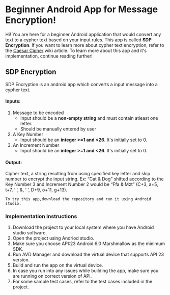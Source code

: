 # Beginner Android App for Message Encryption!

Hi! You are here for a beginner Android application that would convert any text to a cypher text based on your input rules. This app is called **SDP Encryption**. If you want to learn more about cypher text encryption, refer to the [Caesar Cipher](https://en.wikipedia.org/wiki/Caesar_cipher) wiki article. 
To learn more about this app and it's implementation, continue reading further!


## SDP Encryption

SDP Encryption is an android app which converts a input message into a cypher text.
#### Inputs:

 1. Message to be encoded
      - Input should be a **non-empty string** and must contain atleast one letter.
      - Should be manually entered by user
2. A Key Number
	 - Input should be an **integer >=1 and <26**. It's initially set to 0.
3. An Increment Number
	 - Input should be an **integer >=1 and <26**. It's initially set to 0.
	 
#### Output:
Cipher text, a string resulting from using specified key letter and skip number to encrypt the input string.
Ex: “Cat & Dog” shifted according to the Key Number 3 and Increment Number 2
would be “Ffa & Mzt” (C+3, a+5, t+7, ‘ ‘, &, ‘ ‘, D+9, o+11, g+13).

	To try this app,download the repository and run it using Android studio.

### Implementation Instructions
1. Download the project to your local system where you have Android studio software.
2. Open the project using Andriod studio.
3. Make sure you choose API:23 Android 6.0 Marshmallow as the minimum SDK.
4. Run AVD Manager and download the virtual device that supports API 23 version.
5. Build and run the app on the virtual device.
6. In case you run into any issues while building the app, make sure you are running on correct version of API.
7. For some sample test cases, refer to the test cases included in the project.
